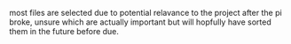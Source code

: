 most files are selected due to potential relavance to the project after the pi broke, unsure which are actually important but will hopfully have sorted them in the future before due.
